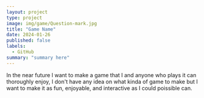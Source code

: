 ```yaml
---
layout: project
type: project
image: img/game/Question-mark.jpg
title: "Game Name"
date: 2024-01-26
published: false
labels:
  - GitHub
summary: "summary here"
---
```


In the near future I want to make a game that I and anyone who plays it can thoroughly enjoy, I don't have any idea on what kinda of game to make but I want to make it as fun, enjoyable, and interactive as I could poissible can.

